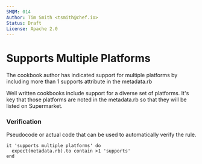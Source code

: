 ```yaml
---
SMQM: 014
Author: Tim Smith <tsmith@chef.io>
Status: Draft
License: Apache 2.0
---
```


# Supports Multiple Platforms

The cookbook author has indicated support for multiple platforms by including more than 1 supports attribute in the metadata.rb

Well written cookbooks include support for a diverse set of platforms. It's key that those platforms are noted in the metadata.rb so that they will be listed on Supermarket.

### Verification

Pseudocode or actual code that can be used to automatically verify the rule.

    it 'supports multiple platforms' do
      expect(metadata.rb).to contain >1 'supports'
    end
